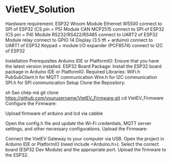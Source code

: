 # VietEV_Solution

Hardware requirement:
ESP32 Wroom
Module Ethernet W5500 connect to SPI of ESP32 (CS pin = P5)
Module CAN MCP2515 connect to SPI of ESP32 (CS pin = P4)
Module RS232/RS422/RS485 connect to UART2 of ESP32
Module relay connect to GPIO 14
Display (3.5 tft + arduino) connect to UART1 of ESP32
Keypad + module I/O expander (PCF8574) connect to I2C of ESP32

Installation
Prerequisites
Arduino IDE or PlatformIO: Ensure that you have the latest version installed.
ESP32 Board Package: Install the ESP32 board package in Arduino IDE or PlatformIO.
Required Libraries:
WiFi.h
PubSubClient.h for MQTT communication
Wire.h for I2C communication
SPI.h for SPI communication
Setup
Clone the Repository:

sh
Sao chép mã
git clone https://github.com/yourusername/VietEV_Firmware.git
cd VietEV_Firmware
Configure the Firmware:

Upload firmware of arduino and lcd via cabble

Open the config.h file and update the Wi-Fi credentials, MQTT server settings, and other necessary configurations.
Upload the Firmware:

Connect the VietEV Gateway to your computer via USB.
Open the project in Arduino IDE or PlatformIO (need include <Arduino.h>).
Select the correct board (ESP32 Dev Module) and the appropriate port.
Upload the firmware to the ESP32.

